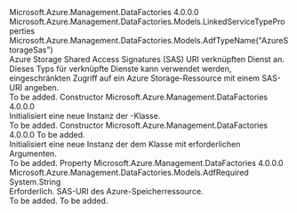 <Type Name="AzureStorageSasLinkedService" FullName="Microsoft.Azure.Management.DataFactories.Models.AzureStorageSasLinkedService">
  <TypeSignature Language="C#" Value="public class AzureStorageSasLinkedService : Microsoft.Azure.Management.DataFactories.Models.LinkedServiceTypeProperties" />
  <TypeSignature Language="ILAsm" Value=".class public auto ansi beforefieldinit AzureStorageSasLinkedService extends Microsoft.Azure.Management.DataFactories.Models.LinkedServiceTypeProperties" />
  <TypeSignature Language="DocId" Value="T:Microsoft.Azure.Management.DataFactories.Models.AzureStorageSasLinkedService" />
  <TypeSignature Language="VB.NET" Value="Public Class AzureStorageSasLinkedService&#xA;Inherits LinkedServiceTypeProperties" />
  <TypeSignature Language="F#" Value="type AzureStorageSasLinkedService = class&#xA;    inherit LinkedServiceTypeProperties" />
  <AssemblyInfo>
    <AssemblyName>Microsoft.Azure.Management.DataFactories</AssemblyName>
    <AssemblyVersion>4.0.0.0</AssemblyVersion>
  </AssemblyInfo>
  <Base>
    <BaseTypeName>Microsoft.Azure.Management.DataFactories.Models.LinkedServiceTypeProperties</BaseTypeName>
  </Base>
  <Interfaces />
  <Attributes>
    <Attribute>
      <AttributeName>Microsoft.Azure.Management.DataFactories.Models.AdfTypeName("AzureStorageSas")</AttributeName>
    </Attribute>
  </Attributes>
  <Docs>
    <summary>
            Azure Storage Shared Access Signatures (SAS) URI verknüpften Dienst an. Dieses Typs für verknüpfte Dienste kann verwendet werden, eingeschränkten Zugriff auf ein Azure Storage-Ressource mit einem SAS-URI angeben.
            </summary>
    <remarks>To be added.</remarks>
  </Docs>
  <Members>
    <Member MemberName=".ctor">
      <MemberSignature Language="C#" Value="public AzureStorageSasLinkedService ();" />
      <MemberSignature Language="ILAsm" Value=".method public hidebysig specialname rtspecialname instance void .ctor() cil managed" />
      <MemberSignature Language="DocId" Value="M:Microsoft.Azure.Management.DataFactories.Models.AzureStorageSasLinkedService.#ctor" />
      <MemberSignature Language="VB.NET" Value="Public Sub New ()" />
      <MemberType>Constructor</MemberType>
      <AssemblyInfo>
        <AssemblyName>Microsoft.Azure.Management.DataFactories</AssemblyName>
        <AssemblyVersion>4.0.0.0</AssemblyVersion>
      </AssemblyInfo>
      <Parameters />
      <Docs>
        <summary>
            Initialisiert eine neue Instanz der <see cref="T:Microsoft.Azure.Management.DataFactories.Models.AzureStorageSasLinkedService" />-Klasse.
            </summary>
        <remarks>To be added.</remarks>
      </Docs>
    </Member>
    <Member MemberName=".ctor">
      <MemberSignature Language="C#" Value="public AzureStorageSasLinkedService (string sasUri);" />
      <MemberSignature Language="ILAsm" Value=".method public hidebysig specialname rtspecialname instance void .ctor(string sasUri) cil managed" />
      <MemberSignature Language="DocId" Value="M:Microsoft.Azure.Management.DataFactories.Models.AzureStorageSasLinkedService.#ctor(System.String)" />
      <MemberSignature Language="VB.NET" Value="Public Sub New (sasUri As String)" />
      <MemberSignature Language="F#" Value="new Microsoft.Azure.Management.DataFactories.Models.AzureStorageSasLinkedService : string -&gt; Microsoft.Azure.Management.DataFactories.Models.AzureStorageSasLinkedService" Usage="new Microsoft.Azure.Management.DataFactories.Models.AzureStorageSasLinkedService sasUri" />
      <MemberType>Constructor</MemberType>
      <AssemblyInfo>
        <AssemblyName>Microsoft.Azure.Management.DataFactories</AssemblyName>
        <AssemblyVersion>4.0.0.0</AssemblyVersion>
      </AssemblyInfo>
      <Parameters>
        <Parameter Name="sasUri" Type="System.String" />
      </Parameters>
      <Docs>
        <param name="sasUri">To be added.</param>
        <summary>
            Initialisiert eine neue Instanz der dem <see cref="T:Microsoft.Azure.Management.DataFactories.Models.AzureStorageSasLinkedService" /> Klasse mit erforderlichen Argumenten.
            </summary>
        <remarks>To be added.</remarks>
      </Docs>
    </Member>
    <Member MemberName="SasUri">
      <MemberSignature Language="C#" Value="public string SasUri { get; set; }" />
      <MemberSignature Language="ILAsm" Value=".property instance string SasUri" />
      <MemberSignature Language="DocId" Value="P:Microsoft.Azure.Management.DataFactories.Models.AzureStorageSasLinkedService.SasUri" />
      <MemberSignature Language="VB.NET" Value="Public Property SasUri As String" />
      <MemberSignature Language="F#" Value="member this.SasUri : string with get, set" Usage="Microsoft.Azure.Management.DataFactories.Models.AzureStorageSasLinkedService.SasUri" />
      <MemberType>Property</MemberType>
      <AssemblyInfo>
        <AssemblyName>Microsoft.Azure.Management.DataFactories</AssemblyName>
        <AssemblyVersion>4.0.0.0</AssemblyVersion>
      </AssemblyInfo>
      <Attributes>
        <Attribute>
          <AttributeName>Microsoft.Azure.Management.DataFactories.Models.AdfRequired</AttributeName>
        </Attribute>
      </Attributes>
      <ReturnValue>
        <ReturnType>System.String</ReturnType>
      </ReturnValue>
      <Docs>
        <summary>
            Erforderlich. SAS-URI des Azure-Speicherressource.
            </summary>
        <value>To be added.</value>
        <remarks>To be added.</remarks>
      </Docs>
    </Member>
  </Members>
</Type>